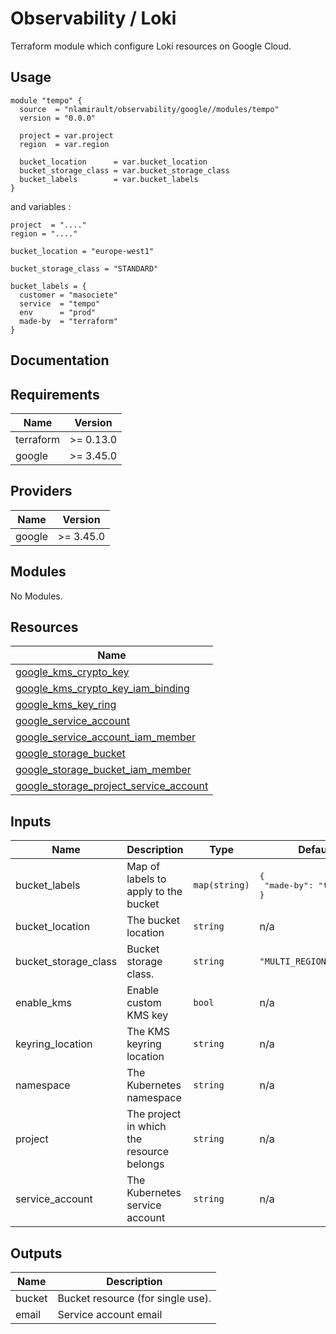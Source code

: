 # Observability / Loki

Terraform module which configure Loki resources on Google Cloud.

## Usage

```hcl
module "tempo" {
  source  = "nlamirault/observability/google//modules/tempo"
  version = "0.0.0"

  project = var.project
  region  = var.region

  bucket_location      = var.bucket_location
  bucket_storage_class = var.bucket_storage_class
  bucket_labels        = var.bucket_labels
}
```

and variables :

```hcl
project  = "...."
region = "...."

bucket_location = "europe-west1"

bucket_storage_class = "STANDARD"

bucket_labels = {
  customer = "masociete"
  service  = "tempo"
  env      = "prod"
  made-by  = "terraform"
}
```

## Documentation

<!-- BEGINNING OF PRE-COMMIT-TERRAFORM DOCS HOOK -->
## Requirements

| Name | Version |
|------|---------|
| terraform | >= 0.13.0 |
| google | >= 3.45.0 |

## Providers

| Name | Version |
|------|---------|
| google | >= 3.45.0 |

## Modules

No Modules.

## Resources

| Name |
|------|
| [google_kms_crypto_key](https://registry.terraform.io/providers/hashicorp/google/3.45.0/docs/resources/kms_crypto_key) |
| [google_kms_crypto_key_iam_binding](https://registry.terraform.io/providers/hashicorp/google/3.45.0/docs/resources/kms_crypto_key_iam_binding) |
| [google_kms_key_ring](https://registry.terraform.io/providers/hashicorp/google/3.45.0/docs/resources/kms_key_ring) |
| [google_service_account](https://registry.terraform.io/providers/hashicorp/google/3.45.0/docs/resources/service_account) |
| [google_service_account_iam_member](https://registry.terraform.io/providers/hashicorp/google/3.45.0/docs/resources/service_account_iam_member) |
| [google_storage_bucket](https://registry.terraform.io/providers/hashicorp/google/3.45.0/docs/resources/storage_bucket) |
| [google_storage_bucket_iam_member](https://registry.terraform.io/providers/hashicorp/google/3.45.0/docs/resources/storage_bucket_iam_member) |
| [google_storage_project_service_account](https://registry.terraform.io/providers/hashicorp/google/3.45.0/docs/data-sources/storage_project_service_account) |

## Inputs

| Name | Description | Type | Default | Required |
|------|-------------|------|---------|:--------:|
| bucket\_labels | Map of labels to apply to the bucket | `map(string)` | <pre>{<br>  "made-by": "terraform"<br>}</pre> | no |
| bucket\_location | The bucket location | `string` | n/a | yes |
| bucket\_storage\_class | Bucket storage class. | `string` | `"MULTI_REGIONAL"` | no |
| enable\_kms | Enable custom KMS key | `bool` | n/a | yes |
| keyring\_location | The KMS keyring location | `string` | n/a | yes |
| namespace | The Kubernetes namespace | `string` | n/a | yes |
| project | The project in which the resource belongs | `string` | n/a | yes |
| service\_account | The Kubernetes service account | `string` | n/a | yes |

## Outputs

| Name | Description |
|------|-------------|
| bucket | Bucket resource (for single use). |
| email | Service account email |
<!-- END OF PRE-COMMIT-TERRAFORM DOCS HOOK -->
